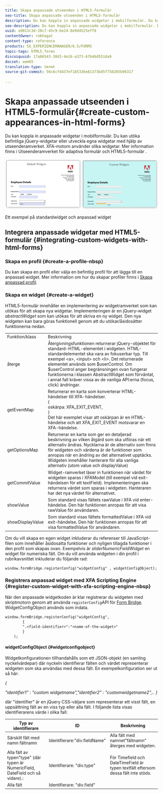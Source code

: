 ```yaml
---
title: Skapa anpassade utseenden i HTML5-formulär
seo-title: Skapa anpassade utseenden i HTML5-formulär
description: Du kan koppla in anpassade widgetar i mobilformulär. Du kan utöka befintliga jQuery-widgetar eller utveckla egna widgetar.
seo-description: Du kan koppla in anpassade widgetar i mobilformulär. Du kan utöka befintliga jQuery-widgetar eller utveckla egna widgetar.
uuid: a9013c3d-20c7-45c9-be24-8e9d4525eff8
contentOwner: robhagat
content-type: reference
products: SG_EXPERIENCEMANAGER/6.5/FORMS
topic-tags: hTML5_forms
discoiquuid: 17a86543-30d3-4e16-a373-67b46d551da9
docset: aem65
translation-type: tm+mt
source-git-commit: 56c6cfd437ef185336e81373bd5f758205b96317

---
```



# Skapa anpassade utseenden i HTML5-formulär{#create-custom-appearances-in-html-forms}

Du kan koppla in anpassade widgetar i mobilformulär. Du kan utöka befintliga jQuery-widgetar eller utveckla egna widgetar med hjälp av utseenderamverket. XFA-motorn använder olika widgetar. Mer information finns i Utseenderamverket för adaptiva formulär och HTML5-formulär [](/help/forms/using/introduction-widgets.md) .

![Ett exempel på standardwidget och anpassad widget](assets/custom-widgets.jpg)

Ett exempel på standardwidget och anpassad widget

## Integrera anpassade widgetar med HTML5-formulär {#integrating-custom-widgets-with-html-forms}

### Skapa en profil {#create-a-profile-nbsp}

Du kan skapa en profil eller välja en befintlig profil för att lägga till en anpassad widget. Mer information om hur du skapar profiler finns i [Skapa anpassad profil](/help/forms/using/custom-profile.md).

### Skapa en widget {#create-a-widget}

HTML5-formulär innehåller en implementering av widgetramverket som kan utökas för att skapa nya widgetar. Implementeringen är en jQuery-widget *abstractWidget* som kan utökas för att skriva en ny widget. Den nya widgeten kan bara göras funktionell genom att du utökar/åsidosätter funktionerna nedan.

<table>
 <tbody>
  <tr>
   <td>Funktion/klass</td>
   <td>Beskrivning</td>
  </tr>
  <tr>
   <td>återge</td>
   <td>Återgivningsfunktionen returnerar jQuery-objektet för standard-HTML-elementet i widgeten. HTML-standardelementet ska vara av fokuserbar typ. Till exempel &lt;a&gt;, &lt;input&gt; och &lt;li&gt;. Det returnerade elementet används som $userControl. Om $userControl anger begränsningen ovan fungerar funktionerna i klassen AbstractWidget som förväntat, i annat fall kräver vissa av de vanliga API:erna (focus, click) ändringar. </td>
  </tr>
  <tr>
   <td>getEventMap</td>
   <td>Returnerar en karta som konverterar HTML-händelser till XFA-händelser. <br /> {<br /> oskärpa: XFA_EXIT_EVENT,<br /> }<br /> Det här exemplet visar att oskärpan är en HTML-händelse och att XFA_EXIT_EVENT motsvarar en XFA-händelse. </td>
  </tr>
  <tr>
   <td>getOptionsMap</td>
   <td>Returnerar en karta som ger en detaljerad beskrivning av vilken åtgärd som ska utföras när ett alternativ ändras. Nycklarna är de alternativ som finns för widgeten och värdena är de funktioner som anropas när en ändring av det alternativet upptäcks. Widgeten innehåller hanterare för alla vanliga alternativ (utom value och displayValue)</td>
  </tr>
  <tr>
   <td>getCommitValue</td>
   <td>Widget-ramverket läser in funktionen när värdet för widgeten sparas i XFAModel (till exempel vid exit-händelsen för ett textField). Implementeringen ska returnera värdet som sparas i widgeten. Hanteraren har det nya värdet för alternativet.</td>
  </tr>
  <tr>
   <td>showValue</td>
   <td>Som standard visas fältets rawValue i XFA vid enter-händelse. Den här funktionen anropas för att visa rawValue för användaren. </td>
  </tr>
  <tr>
   <td>showDisplayValue</td>
   <td>Som standard visas fältets formattedValue i XFA vid exit-händelse. Den här funktionen anropas för att visa formattedValue för användaren. </td>
  </tr>
 </tbody>
</table>

Om du vill skapa en egen widget inkluderar du referenser till JavaScript-filen som innehåller åsidosatta funktioner och nyligen tillagda funktioner i den profil som skapas ovan. Exempelvis är *sliderNumericFieldWidget* en widget för numeriska fält. Om du vill använda widgeten i din profil i rubrikavsnittet inkluderar du följande rad:

```
window.formBridge.registerConfig("widgetConfig" , widgetConfigObject);
```

### Registrera anpassad widget med XFA Scripting Engine {#register-custom-widget-with-xfa-scripting-engine-nbsp}

När den anpassade widgetkoden är klar registrerar du widgeten med skriptmotorn genom att använda `registerConfig`API för [Form Bridge](/help/forms/using/form-bridge-apis.md). WidgetConfigObject används som indata.

```
window.formBridge.registerConfig("widgetConfig",
        {
        ".<field-identifier>":"<name-of-the-widget>"
        }
    );
```

#### widgetConfigObject {#widgetconfigobject}

Widgetkonfigurationen tillhandahålls som ett JSON-objekt (en samling nyckelvärdepar) där nyckeln identifierar fälten och värdet representerar widgeten som ska användas med dessa fält. En exempelkonfiguration ser ut så här:

*{*

*&quot;identifier1&quot; : &quot;custom widgetname&quot;,&quot;identifier2&quot; : &quot;customwidgetname2&quot;,..
}*

där &quot;identifier&quot; är en jQuery CSS-väljare som representerar ett visst fält, en uppsättning fält av en viss typ eller alla fält. I följande lista visas identifierarens värde i olika fall:

| Typ av identifierare | ID | Beskrivning |
|---|---|---|
| Särskilt fält med namn fältnamn | Identifierare:&quot;div.fieldName&quot; | Alla fält med namnet&quot;fältnamn&quot; återges med widgeten. |
| Alla fält av typen&quot;type&quot; (där typen är NumericField, DateField och så vidare).: | Identifierare: &quot;div.type&quot; | För Timefield och DateTimeField är typen textfält eftersom dessa fält inte stöds. |
| Alla fält | Identifierare: &quot;div.field&quot; |  |
